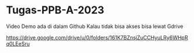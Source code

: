 # Tugas-PPB-A-2023

Video Demo ada di dalam Github
Kalau tidak bisa akses bisa lewat Gdrive

https://drive.google.com/drive/u/0/folders/161K7BZnsjZuCCHyuLRy6WHpRq0LEeSru